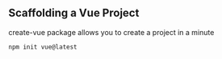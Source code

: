 
## Scaffolding a Vue Project

create-vue package allows you to create a project in a minute

```console
npm init vue@latest
```

